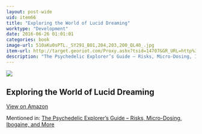 ```yaml
---
layout: post-wide
uid: item66
title: "Exploring the World of Lucid Dreaming"
worktype: "Development"
date: 2016-06-26 01:01:01
categories: book
image-url: 510aKu0sPTL._SY291_BO1,204,203,200_QL40_.jpg
item-url: http://target.georiot.com/Proxy.ashx?tsid=14707&GR_URL=http%3A%2F%2Fwww.amazon.com%2FExploring-World-Dreaming-Stephen-LaBerge%2Fdp%2F034537410X
description: "The Psychedelic Explorer’s Guide – Risks, Micro-Dosing, Ibogaine, and More"
---
```

<a href="http://target.georiot.com/Proxy.ashx?tsid=14707&GR_URL=http%3A%2F%2Fwww.amazon.com%2FExploring-World-Dreaming-Stephen-LaBerge%2Fdp%2F034537410X" target="blank"><img src="../../../../img/thumbs/510aKu0sPTL._SY291_BO1,204,203,200_QL40_.jpg" class="prod-img"></a>
<h2>Exploring the World of Lucid Dreaming</h2>
<p><a class="btn btn-primary" href="http://target.georiot.com/Proxy.ashx?tsid=14707&GR_URL=http%3A%2F%2Fwww.amazon.com%2FExploring-World-Dreaming-Stephen-LaBerge%2Fdp%2F034537410X" target="blank">View on Amazon</a><p>
<p>Mentioned in: <a href="http://fourhourworkweek.com/2015/03/21/james-fadiman/" target="blank">The Psychedelic Explorer’s Guide – Risks, Micro-Dosing, Ibogaine, and More</a></p>
